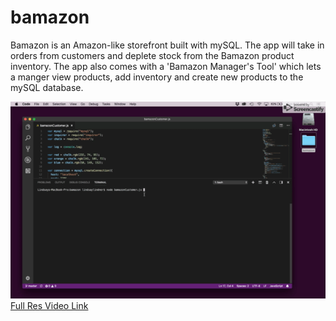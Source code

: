 # bamazon
Bamazon is an Amazon-like storefront built with mySQL. The app will take in orders from customers and deplete stock from the Bamazon product inventory. The app also comes with a 'Bamazon Manager's Tool' which lets a manger view products, add inventory and create new products to the mySQL database.



![Bamazon Customer GIF](/assets/BamazonCustomerVideo.gif)
[Full Res Video Link](http://github.com)
